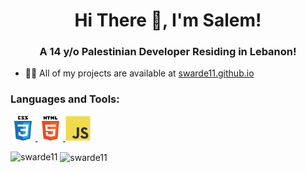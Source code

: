 <h1 align="center">Hi There 👋, I'm Salem!</h1>
<h3 align="center">A 14 y/o Palestinian Developer Residing in Lebanon!</h3>

- 👨‍💻 All of my projects are available at [swarde11.github.io](https://swarde11.github.io)

<h3 align="left">Languages and Tools:</h3>
<p align="left"> <a href="https://www.w3schools.com/css/" target="_blank" rel="noreferrer"> <img src="https://raw.githubusercontent.com/devicons/devicon/master/icons/css3/css3-original-wordmark.svg" alt="css3" width="40" height="40"/> </a> <a href="https://www.w3.org/html/" target="_blank" rel="noreferrer"> <img src="https://raw.githubusercontent.com/devicons/devicon/master/icons/html5/html5-original-wordmark.svg" alt="html5" width="40" height="40"/> </a> <a href="https://developer.mozilla.org/en-US/docs/Web/JavaScript" target="_blank" rel="noreferrer"> <img src="https://raw.githubusercontent.com/devicons/devicon/master/icons/javascript/javascript-original.svg" alt="javascript" width="40" height="40"/> </a> </p>

<p><img align="left" src="https://github-readme-stats.vercel.app/api/top-langs?username=swarde11&show_icons=true&locale=en&layout=compact" alt="swarde11" /></p>

<p>&nbsp;<img align="center" src="https://github-readme-stats.vercel.app/api?username=swarde11&show_icons=true&locale=en" alt="swarde11" /></p>
